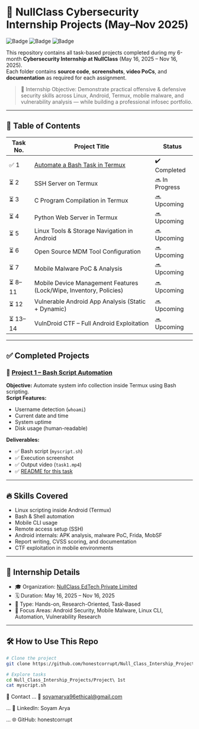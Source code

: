 # 🔐 NullClass Cybersecurity Internship Projects (May–Nov 2025)

![Badge](https://img.shields.io/badge/Internship-NullClass-blue) ![Badge](https://img.shields.io/badge/Focus-Mobile%20Security%20%7C%20Linux%20%7C%20Automation-critical) ![Badge](https://img.shields.io/badge/Status-Ongoing-yellow)

This repository contains all task-based projects completed during my 6-month **Cybersecurity Internship at NullClass** (May 16, 2025 – Nov 16, 2025).  
Each folder contains **source code**, **screenshots**, **video PoCs**, and **documentation** as required for each assignment.

> 🧠 Internship Objective: Demonstrate practical offensive & defensive security skills across Linux, Android, Termux, mobile malware, and vulnerability analysis — while building a professional infosec portfolio.

---

## 🧾 Table of Contents

| Task No. | Project Title | Status |
|----------|----------------|--------|
| ✅ 1 | [Automate a Bash Task in Termux](./Project%201st) | ✔️ Completed |
| ⏳ 2 | SSH Server on Termux | 🔜 In Progress |
| ⏳ 3 | C Program Compilation in Termux | 🔜 Upcoming |
| ⏳ 4 | Python Web Server in Termux | 🔜 Upcoming |
| ⏳ 5 | Linux Tools & Storage Navigation in Android | 🔜 Upcoming |
| ⏳ 6 | Open Source MDM Tool Configuration | 🔜 Upcoming |
| ⏳ 7 | Mobile Malware PoC & Analysis | 🔜 Upcoming |
| ⏳ 8–11 | Mobile Device Management Features (Lock/Wipe, Inventory, Policies) | 🔜 Upcoming |
| ⏳ 12 | Vulnerable Android App Analysis (Static + Dynamic) | 🔜 Upcoming |
| ⏳ 13–14 | VulnDroid CTF – Full Android Exploitation | 🔜 Upcoming |

---

## ✅ Completed Projects

### 📁 [Project 1 – Bash Script Automation](./Project%201st)

**Objective:** Automate system info collection inside Termux using Bash scripting.  
**Script Features:**
- Username detection (`whoami`)
- Current date and time
- System uptime
- Disk usage (human-readable)

**Deliverables:**
- ✅ Bash script (`myscript.sh`)
- ✅ Execution screenshot
- ✅ Output video (`task1.mp4`)
- ✅ [README for this task](https://github.com/honestcorrupt/Null_Class_Intership_Projects/blob/main/README.md)

---

## 🔥 Skills Covered

- Linux scripting inside Android (Termux)
- Bash & Shell automation
- Mobile CLI usage
- Remote access setup (SSH)
- Android internals: APK analysis, malware PoC, Frida, MobSF
- Report writing, CVSS scoring, and documentation
- CTF exploitation in mobile environments

---

## 📜 Internship Details

- 🎓 Organization: [NullClass EdTech Private Limited](https://nullclass.com)
- 🗓️ Duration: May 16, 2025 – Nov 16, 2025
- 🧪 Type: Hands-on, Research-Oriented, Task-Based
- 🔐 Focus Areas: Android Security, Mobile Malware, Linux CLI, Automation, Vulnerability Research

---

## 🛠️ How to Use This Repo

```bash
# Clone the project
git clone https://github.com/honestcorrupt/Null_Class_Intership_Projects

# Explore tasks
cd Null_Class_Intership_Projects/Project\ 1st
cat myscript.sh 
```

📩 Contact
...
    📧 soyamarya96ethical@gmail.com

  ...  🔗 LinkedIn: Soyam Arya

   ... 🌐 GitHub: honestcorrupt





